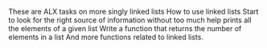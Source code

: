 These are ALX tasks on more singly linked lists
How to use linked lists
Start to look for the right source of information without too much help
 prints all the elements of a given  list
Write a function that returns the number of elements in a list
And more functions related to linked lists.

